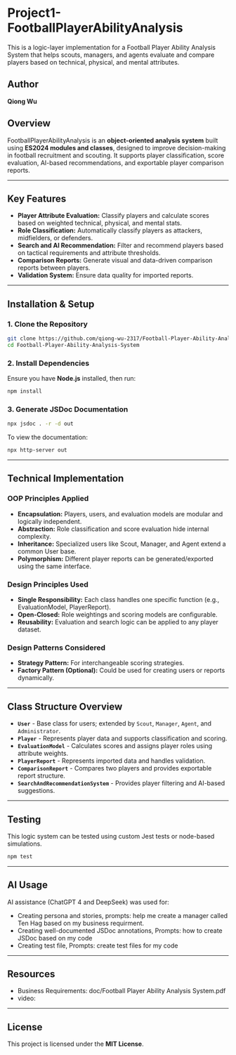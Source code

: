 # Project1-FootballPlayerAbilityAnalysis
This is a logic-layer implementation for a Football Player Ability Analysis System that helps scouts, managers, and agents evaluate and compare players based on technical, physical, and mental attributes.

## Author
**Qiong Wu**

## **Overview**
FootballPlayerAbilityAnalysis is an **object-oriented analysis system** built using **ES2024 modules and classes**, designed to improve decision-making in football recruitment and scouting. It supports player classification, score evaluation, AI-based recommendations, and exportable player comparison reports.

---

## **Key Features**
- **Player Attribute Evaluation:** Classify players and calculate scores based on weighted technical, physical, and mental stats.
- **Role Classification:** Automatically classify players as attackers, midfielders, or defenders.
- **Search and AI Recommendation:** Filter and recommend players based on tactical requirements and attribute thresholds.
- **Comparison Reports:** Generate visual and data-driven comparison reports between players.
- **Validation System:** Ensure data quality for imported reports.

---

## **Installation & Setup**
### **1. Clone the Repository**
```bash
git clone https://github.com/qiong-wu-2317/Football-Player-Ability-Analysis-System.git
cd Football-Player-Ability-Analysis-System
```

### **2. Install Dependencies**
Ensure you have **Node.js** installed, then run:
```bash
npm install
```

### **3. Generate JSDoc Documentation**
```bash
npx jsdoc . -r -d out
```
To view the documentation:
```bash
npx http-server out
```

---

## **Technical Implementation**
### **OOP Principles Applied**
- **Encapsulation:** Players, users, and evaluation models are modular and logically independent.
- **Abstraction:** Role classification and score evaluation hide internal complexity.
- **Inheritance:** Specialized users like Scout, Manager, and Agent extend a common User base.
- **Polymorphism:** Different player reports can be generated/exported using the same interface.

### **Design Principles Used**
- **Single Responsibility:** Each class handles one specific function (e.g., EvaluationModel, PlayerReport).
- **Open-Closed:** Role weightings and scoring models are configurable.
- **Reusability:** Evaluation and search logic can be applied to any player dataset.

### **Design Patterns Considered**
- **Strategy Pattern:** For interchangeable scoring strategies.
- **Factory Pattern (Optional):** Could be used for creating users or reports dynamically.

---

## **Class Structure Overview**
- **`User`** - Base class for users; extended by `Scout`, `Manager`, `Agent`, and `Administrator`.
- **`Player`** - Represents player data and supports classification and scoring.
- **`EvaluationModel`** - Calculates scores and assigns player roles using attribute weights.
- **`PlayerReport`** - Represents imported data and handles validation.
- **`ComparisonReport`** - Compares two players and provides exportable report structure.
- **`SearchAndRecommendationSystem`** - Provides player filtering and AI-based suggestions.

---

## **Testing**
This logic system can be tested using custom Jest tests or node-based simulations.
```bash
npm test
```

---

## **AI Usage**
AI assistance (ChatGPT 4 and DeepSeek) was used for:
- Creating persona and stories, prompts: help me create a manager called Ten Hag based on my business requirment.
- Creating well-documented JSDoc annotations, Prompts: how to create JSDoc based on my code
- Creating test file, Prompts: create test files for my code


---

## **Resources**
- Business Requirements: doc/Football Player Ability Analysis System.pdf
- video: 

---

## **License**
This project is licensed under the **MIT License**.
